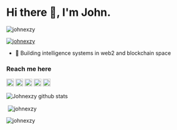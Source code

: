 # Hi there 👋, I'm John.


<p align="left"> <img src="https://komarev.com/ghpvc/?username=johnexzy&label=Profile%20views&color=0e75b6&style=flat" alt="johnexzy" /> </p>
<p align="left"> <a href="https://github.com/ryo-ma/github-profile-trophy"><img src="https://github-profile-trophy.vercel.app/?username=johnexzy" alt="johnexzy" /></a> </p>

- 🏢 Building intelligence systems in web2 and blockchain space



### Reach me here

[<img src='https://cdn.jsdelivr.net/npm/simple-icons@3.0.1/icons/github.svg' alt='github' height='20'>](https://www.linkedin.com/in/oba-john-a031aa1a5/)  [<img src='https://cdn.jsdelivr.net/npm/simple-icons@3.0.1/icons/facebook.svg' alt='facebook' height='20'>](https://www.facebook.com/john.oba.10)  [<img src='https://cdn.jsdelivr.net/npm/simple-icons@3.0.1/icons/instagram.svg' alt='instagram' height='20'>](https://www.instagram.com/john.oba/)  [<img src='https://cdn.jsdelivr.net/npm/simple-icons@3.0.1/icons/twitter.svg' alt='twitter' height='20'>](https://twitter.com/obajohn17)  [<img src='https://cdn.jsdelivr.net/npm/simple-icons@3.0.1/icons/stackoverflow.svg' alt='stackoverflow' height='20'>](https://stackoverflow.com/users/10541309/oba-john)


![Johnexzy github stats](https://github-readme-stats.vercel.app/api?username=johnexzy&count_private=true&show_icons=true&theme=radical)


<p>&nbsp;<img align="center" src="https://github-readme-stats.vercel.app/api?username=johnexzy&show_icons=true&locale=en" alt="johnexzy" /></p>

<p><img align="center" src="https://github-readme-streak-stats.herokuapp.com/?user=johnexzy&" alt="johnexzy" /></p>
